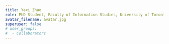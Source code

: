 ```yaml
---
title: Yaxi Zhao
role: PhD Student, Faculty of Information Studies, University of Toronto
avatar_filename: avatar.jpg
superuser: false
# user_groups:
#  - Collaborators
---
```


